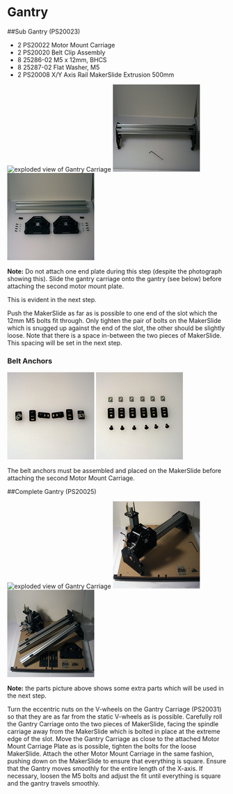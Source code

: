 # Gantry

##Sub Gantry (PS20023)

- 2 PS20022 Motor Mount Carriage
- 2 PS20020 Belt Clip Assembly
- 8 25286-02 M5 x 12mm, BHCS
- 8 25287-02 Flat Washer, M5
- 2 PS20008 X/Y Axis Rail MakerSlide Extrusion 500mm

![exploded view of Gantry Carriage](tPictures/PS20023_2.png) 
![](tPictures/so_gantry_2.jpg)
![](tPictures/so_gantry_parts_2.jpg)

**Note:** Do not attach one end plate during this step (despite the photograph showing this). Slide the gantry carriage onto the gantry (see below) before attaching the second motor mount plate.

This is evident in the next step.

Push the MakerSlide as far as is possible to one end of the slot which the 12mm M5 bolts fit through. Only tighten the pair of bolts on the MakerSlide which is snugged up against the end of the slot, the other should be slightly loose. Note that there is a space in-between the two pieces of MakerSlide. This spacing will be set in the next step.

### Belt Anchors
![](tPictures/so_belt_anchors_2.jpg)
![](tPictures/so_belt_anchors_parts_2.jpg)

The belt anchors must be assembled and placed on the MakerSlide before attaching the second Motor Mount Carriage.

##Complete Gantry (PS20025)

![exploded view of Gantry Carriage](tPictures/PS20025_2.png)  ![](tPictures/so_assembly_carriage_gantry_2.jpg)
![](tPictures/so_assembly_parts_2.jpg) 

**Note:** the parts picture above shows some extra parts which will be used in the next step.

Turn the eccentric nuts on the V-wheels on the Gantry Carriage (PS20031) so that they are as far from the static V-wheels as is possible. Carefully roll the Gantry Carriage onto the two pieces of MakerSlide, facing the spindle carriage away from the MakerSlide which is bolted in place at the extreme edge of the slot. Move the Gantry Carriage as close to the attached Motor Mount Carriage Plate as is possible, tighten the bolts for the loose MakerSlide. Attach the other Motor Mount Carriage in the same fashion, pushing down on the MakerSlide to ensure that everything is square. Ensure that the Gantry moves smoothly for the entire length of the X-axis. If necessary, loosen the M5 bolts and adjust the fit until everything is square and the gantry travels smoothly.


